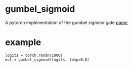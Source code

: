 # gumbel_sigmoid

A pytorch implementation of the gumbel sigmoid gate [paper]([https://duckduckgo.com](https://arxiv.org/pdf/1611.00712.pdf))

# example

```
logits = torch.randn(1000)
out = gumbel_sigmoid(logits, temp=0.6)
```

